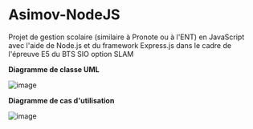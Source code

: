 # Asimov-NodeJS

Projet de gestion scolaire (similaire à Pronote ou à l'ENT) en JavaScript avec l'aide de Node.js et du framework Express.js dans le cadre de l'épreuve E5 du BTS SIO option SLAM

**Diagramme de classe UML**

![image](https://user-images.githubusercontent.com/102042317/229112692-fef2121c-5612-42b4-9cd1-ea9d6e4c9a5a.png)

**Diagramme de cas d'utilisation**

![image](https://user-images.githubusercontent.com/102042317/226562503-db09bba3-4df1-43be-aa26-e2d9de18bbb2.png)


